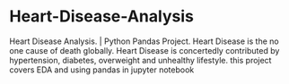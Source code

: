 # Heart-Disease-Analysis
Heart Disease Analysis. | Python Pandas Project. Heart Disease is the no one cause of death globally. Heart Disease is concertedly contributed by hypertension, diabetes, overweight and unhealthy lifestyle. this project covers EDA and using pandas in jupyter notebook
